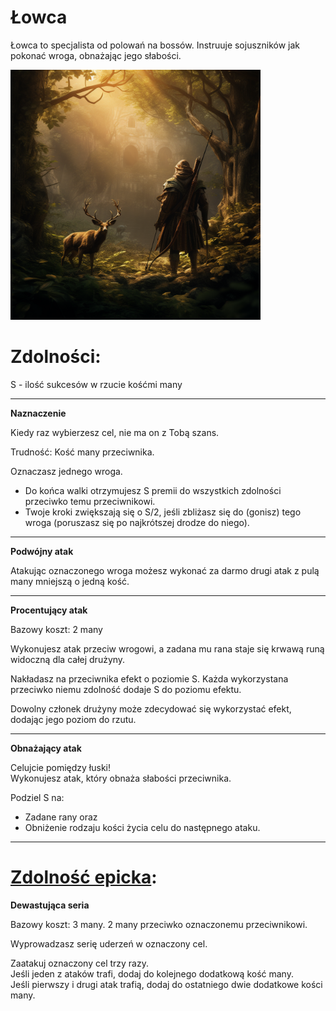# Łowca

Łowca to specjalista od polowań na bossów. Instruuje sojuszników jak pokonać wroga, obnażając jego słabości.

<img src="imgs/lowca.png" width="400">

# Zdolności:

S - ilość sukcesów w rzucie kośćmi many

___

**Naznaczenie**

Kiedy raz wybierzesz cel, nie ma on z Tobą szans.

Trudność: Kość many przeciwnika.

Oznaczasz jednego wroga. 
* Do końca walki otrzymujesz S premii do wszystkich zdolności przeciwko temu przeciwnikowi.
* Twoje kroki zwiększają się o S/2, jeśli zbliżasz się do (gonisz) tego wroga (poruszasz się po najkrótszej drodze do niego).

___
**Podwójny atak**

Atakując oznaczonego wroga możesz wykonać za darmo drugi atak z pulą many mniejszą o jedną kość.
___

**Procentujący atak**

Bazowy koszt: 2 many

Wykonujesz atak przeciw wrogowi, a zadana mu rana staje się krwawą runą widoczną dla całej drużyny. 

Nakładasz na przeciwnika efekt o poziomie S.
Każda wykorzystana przeciwko niemu zdolność dodaje S do poziomu efektu.

Dowolny członek drużyny może zdecydować się wykorzystać efekt, dodając jego poziom do rzutu.
___
**Obnażający atak**

Celujcie pomiędzy łuski!\
Wykonujesz atak, który obnaża słabości przeciwnika. 

Podziel S na:
* Zadane rany oraz
* Obniżenie rodzaju kości życia celu do następnego ataku.

___
# [Zdolność epicka](/docs/zdolnosc-epicka.md):

**Dewastująca seria**

Bazowy koszt: 3 many. 2 many przeciwko oznaczonemu przeciwnikowi.

Wyprowadzasz serię uderzeń w oznaczony cel.

Zaatakuj oznaczony cel trzy razy.\
Jeśli jeden z ataków trafi, dodaj do kolejnego dodatkową kość many.\
Jeśli pierwszy i drugi atak trafią, dodaj do ostatniego dwie dodatkowe kości many.
